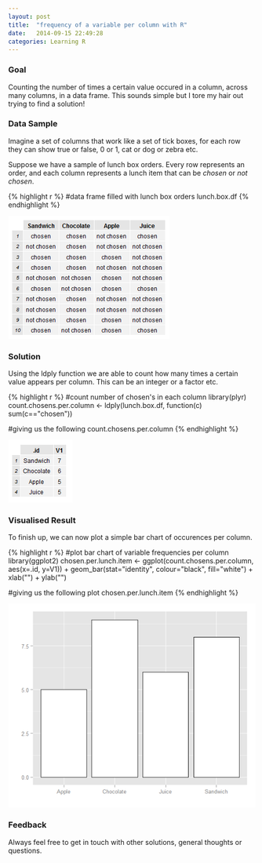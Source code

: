 ```yaml
---
layout: post
title:  "frequency of a variable per column with R"
date:   2014-09-15 22:49:28
categories: Learning R
---
```


### Goal
Counting the number of times a certain value occured in a column, across many columns, in a data frame.  This sounds simple but
I tore my hair out trying to find a solution!

### Data Sample
Imagine a set of columns that work like a set of tick boxes, for each row they can show true or false, 0 or 1, cat or dog or zebra etc.

Suppose we have a sample of lunch box orders.  Every row represents an order, and each column represents a lunch item that can be *chosen* or *not chosen*.

{% highlight r %}
#data frame filled with lunch box orders
lunch.box.df
{% endhighlight %}

![Lunch box data frame](/assets/lunch.box.df.png)

### Solution
Using the ldply function we are able to count how many times a certain value appears per column.  This can be an integer or a factor etc.

{% highlight r %}
#count number of chosen's in each column
library(plyr)
count.chosens.per.column <- ldply(lunch.box.df, function(c) sum(c=="chosen"))

#giving us the following
count.chosens.per.column
{% endhighlight %}

![Lunch box count per column](/assets/count.chosens.per.column.png)

### Visualised Result
To finish up, we can now plot a simple bar chart of occurences per column.

{% highlight r %}
#plot bar chart of variable frequencies per column
library(ggplot2)
chosen.per.lunch.item <- 
  ggplot(count.chosens.per.column, aes(x=.id, y=V1)) + 
  geom_bar(stat="identity", colour="black", fill="white") + 
  xlab("") + ylab("") 

#giving us the following plot
chosen.per.lunch.item
{% endhighlight %}

![Lunch box count plot](/assets/chosen.per.lunch.item.png)

### Feedback
Always feel free to get in touch with other solutions, general thoughts or questions.